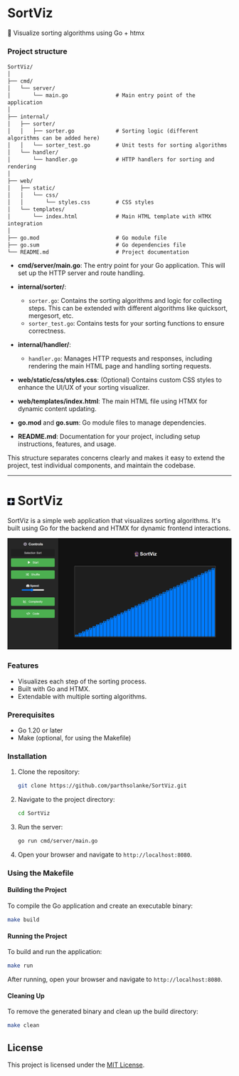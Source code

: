 # SortViz
📶 Visualize sorting algorithms using Go + htmx

### Project structure

```
SortViz/
│
├── cmd/
│   └── server/
│       └── main.go               # Main entry point of the application
│
├── internal/
│   ├── sorter/
│   │   ├── sorter.go             # Sorting logic (different algorithms can be added here)
│   │   └── sorter_test.go        # Unit tests for sorting algorithms
│   └── handler/
│       └── handler.go            # HTTP handlers for sorting and rendering
│
├── web/
│   ├── static/
│   │   └── css/
│   │       └── styles.css        # CSS styles
│   └── templates/
│       └── index.html            # Main HTML template with HTMX integration
│
├── go.mod                        # Go module file
├── go.sum                        # Go dependencies file
└── README.md                     # Project documentation
```

- **cmd/server/main.go**: The entry point for your Go application. This will set up the HTTP server and route handling.

- **internal/sorter/**: 
  - `sorter.go`: Contains the sorting algorithms and logic for collecting steps. This can be extended with different algorithms like quicksort, mergesort, etc.
  - `sorter_test.go`: Contains tests for your sorting functions to ensure correctness.

- **internal/handler/**:
  - `handler.go`: Manages HTTP requests and responses, including rendering the main HTML page and handling sorting requests.

- **web/static/css/styles.css**: (Optional) Contains custom CSS styles to enhance the UI/UX of your sorting visualizer.

- **web/templates/index.html**: The main HTML file using HTMX for dynamic content updating.

- **go.mod** and **go.sum**: Go module files to manage dependencies.

- **README.md**: Documentation for your project, including setup instructions, features, and usage.

This structure separates concerns clearly and makes it easy to extend the project, test individual components, and maintain the codebase.

---

# ![Icon](./web/static/assets/favicon.ico) SortViz

SortViz is a simple web application that visualizes sorting algorithms. It's built using Go for the backend and HTMX for dynamic frontend interactions.

![SortViz Screenshot](./web/static/assets/app.png)

### Features
- Visualizes each step of the sorting process.
- Built with Go and HTMX.
- Extendable with multiple sorting algorithms.

### Prerequisites
- Go 1.20 or later
- Make (optional, for using the Makefile)

### Installation
1. Clone the repository:
    ```bash
    git clone https://github.com/parthsolanke/SortViz.git
    ```
2. Navigate to the project directory:
    ```bash
    cd SortViz
    ```
3. Run the server:
    ```bash
    go run cmd/server/main.go
    ```
4. Open your browser and navigate to `http://localhost:8080`.

### Using the Makefile

#### Building the Project
To compile the Go application and create an executable binary:
```bash
make build
```

#### Running the Project
To build and run the application:
```bash
make run
```

After running, open your browser and navigate to `http://localhost:8080`.

#### Cleaning Up
To remove the generated binary and clean up the build directory:
```bash
make clean
```
## License
This project is licensed under the [MIT License](./LICENSE).
